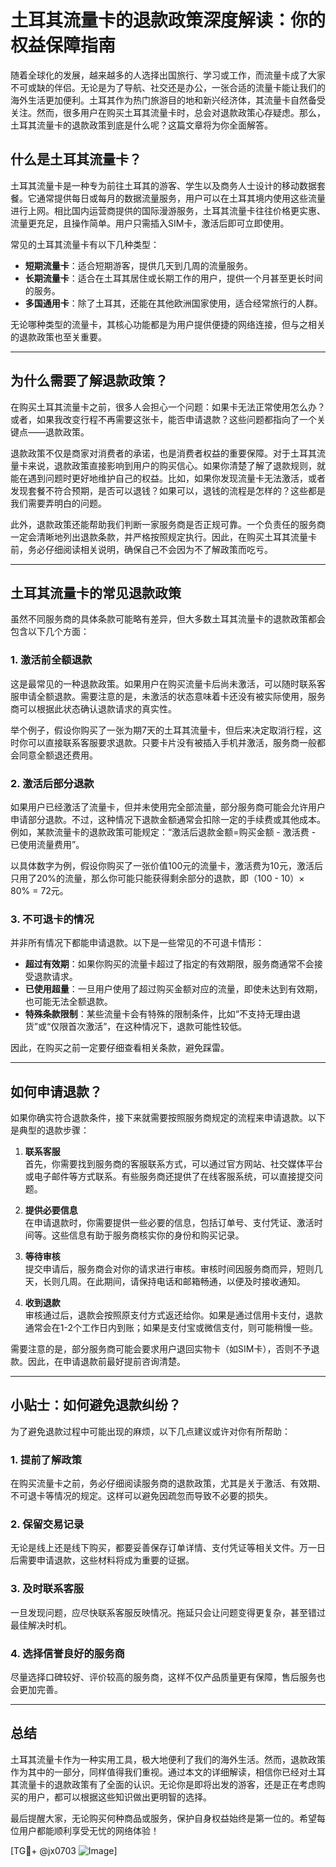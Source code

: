 # 土耳其流量卡的退款政策深度解读：你的权益保障指南

随着全球化的发展，越来越多的人选择出国旅行、学习或工作，而流量卡成了大家不可或缺的伴侣。无论是为了导航、社交还是办公，一张合适的流量卡能让我们的海外生活更加便利。土耳其作为热门旅游目的地和新兴经济体，其流量卡自然备受关注。然而，很多用户在购买土耳其流量卡时，总会对退款政策心存疑虑。那么，土耳其流量卡的退款政策到底是什么呢？这篇文章将为你全面解答。

## 什么是土耳其流量卡？

土耳其流量卡是一种专为前往土耳其的游客、学生以及商务人士设计的移动数据套餐。它通常提供每日或每月的数据流量服务，用户可以在土耳其境内使用这些流量进行上网。相比国内运营商提供的国际漫游服务，土耳其流量卡往往价格更实惠、流量更充足，且操作简单。用户只需插入SIM卡，激活后即可立即使用。

常见的土耳其流量卡有以下几种类型：
- **短期流量卡**：适合短期游客，提供几天到几周的流量服务。
- **长期流量卡**：适合在土耳其居住或长期工作的用户，提供一个月甚至更长时间的服务。
- **多国通用卡**：除了土耳其，还能在其他欧洲国家使用，适合经常旅行的人群。

无论哪种类型的流量卡，其核心功能都是为用户提供便捷的网络连接，但与之相关的退款政策也至关重要。

---

## 为什么需要了解退款政策？

在购买土耳其流量卡之前，很多人会担心一个问题：如果卡无法正常使用怎么办？或者，如果我改变行程不再需要这张卡，能否申请退款？这些问题都指向了一个关键点——退款政策。

退款政策不仅是商家对消费者的承诺，也是消费者权益的重要保障。对于土耳其流量卡来说，退款政策直接影响到用户的购买信心。如果你清楚了解了退款规则，就能在遇到问题时更好地维护自己的权益。比如，如果你发现流量卡无法激活，或者发现套餐不符合预期，是否可以退钱？如果可以，退钱的流程是怎样的？这些都是我们需要弄明白的问题。

此外，退款政策还能帮助我们判断一家服务商是否正规可靠。一个负责任的服务商一定会清晰地列出退款条款，并严格按照规定执行。因此，在购买土耳其流量卡前，务必仔细阅读相关说明，确保自己不会因为不了解政策而吃亏。

---

## 土耳其流量卡的常见退款政策

虽然不同服务商的具体条款可能略有差异，但大多数土耳其流量卡的退款政策都会包含以下几个方面：

### 1. **激活前全额退款**
这是最常见的一种退款政策。如果用户在购买流量卡后尚未激活，可以随时联系客服申请全额退款。需要注意的是，未激活的状态意味着卡还没有被实际使用，服务商可以根据此状态确认退款请求的真实性。

举个例子，假设你购买了一张为期7天的土耳其流量卡，但后来决定取消行程，这时你可以直接联系客服要求退款。只要卡片没有被插入手机并激活，服务商一般都会同意全额退还费用。

### 2. **激活后部分退款**
如果用户已经激活了流量卡，但并未使用完全部流量，部分服务商可能会允许用户申请部分退款。不过，这种情况下退款金额通常会扣除一定的手续费或其他成本。例如，某款流量卡的退款政策可能规定：“激活后退款金额=购买金额 - 激活费 - 已使用流量费用”。

以具体数字为例，假设你购买了一张价值100元的流量卡，激活费为10元，激活后只用了20%的流量，那么你可能只能获得剩余部分的退款，即（100 - 10）× 80% = 72元。

### 3. **不可退卡的情况**
并非所有情况下都能申请退款。以下是一些常见的不可退卡情形：
- **超过有效期**：如果你购买的流量卡超过了指定的有效期限，服务商通常不会接受退款请求。
- **已使用超量**：一旦用户使用了超过购买金额对应的流量，即使未达到有效期，也可能无法全额退款。
- **特殊条款限制**：某些流量卡会有特殊的限制条件，比如“不支持无理由退货”或“仅限首次激活”，在这种情况下，退款可能性较低。

因此，在购买之前一定要仔细查看相关条款，避免踩雷。

---

## 如何申请退款？

如果你确实符合退款条件，接下来就需要按照服务商规定的流程来申请退款。以下是典型的退款步骤：

1. **联系客服**  
   首先，你需要找到服务商的客服联系方式，可以通过官方网站、社交媒体平台或电子邮件等方式联系。有些服务商还提供了在线客服系统，可以直接提交问题。

2. **提供必要信息**  
   在申请退款时，你需要提供一些必要的信息，包括订单号、支付凭证、激活时间等。这些信息有助于服务商核实你的身份和购买记录。

3. **等待审核**  
   提交申请后，服务商会对你的请求进行审核。审核时间因服务商而异，短则几天，长则几周。在此期间，请保持电话和邮箱畅通，以便及时接收通知。

4. **收到退款**  
   审核通过后，退款会按照原支付方式返还给你。如果是通过信用卡支付，退款通常会在1-2个工作日内到账；如果是支付宝或微信支付，则可能稍慢一些。

需要注意的是，部分服务商可能会要求用户退回实物卡（如SIM卡），否则不予退款。因此，在申请退款前最好提前咨询清楚。

---

## 小贴士：如何避免退款纠纷？

为了避免退款过程中可能出现的麻烦，以下几点建议或许对你有所帮助：

### 1. **提前了解政策**
在购买流量卡之前，务必仔细阅读服务商的退款政策，尤其是关于激活、有效期、不可退卡等情况的规定。这样可以避免因疏忽而导致不必要的损失。

### 2. **保留交易记录**
无论是线上还是线下购买，都要妥善保存订单详情、支付凭证等相关文件。万一日后需要申请退款，这些材料将成为重要的证据。

### 3. **及时联系客服**
一旦发现问题，应尽快联系客服反映情况。拖延只会让问题变得更复杂，甚至错过最佳解决时机。

### 4. **选择信誉良好的服务商**
尽量选择口碑较好、评价较高的服务商，这样不仅产品质量更有保障，售后服务也会更加完善。

---

## 总结

土耳其流量卡作为一种实用工具，极大地便利了我们的海外生活。然而，退款政策作为其中的一部分，同样值得我们重视。通过本文的详细解读，相信你已经对土耳其流量卡的退款政策有了全面的认识。无论你是即将出发的游客，还是正在考虑购买的用户，都可以根据这些知识做出更明智的选择。

最后提醒大家，无论购买何种商品或服务，保护自身权益始终是第一位的。希望每位用户都能顺利享受无忧的网络体验！

[TG💪+ @jx0703 ![Image](https://github.com/user-attachments/assets/dbca1d08-cadb-493c-b0ec-ad6f7a83f270)]